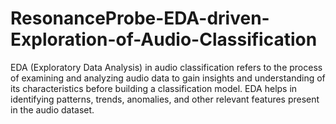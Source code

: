 # ResonanceProbe-EDA-driven-Exploration-of-Audio-Classification
EDA (Exploratory Data Analysis) in audio classification refers to the process of examining and analyzing audio data to gain insights and understanding of its characteristics before building a classification model. EDA helps in identifying patterns, trends, anomalies, and other relevant features present in the audio dataset.
